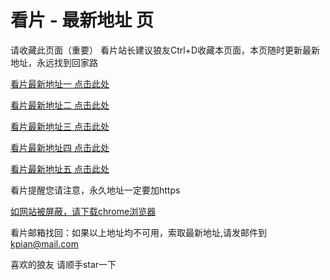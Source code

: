 # 看片 - 最新地址 页

请收藏此页面（重要）
看片站长建议狼友Ctrl+D收藏本页面，本页随时更新最新地址，永远找到回家路

[看片最新地址一 点击此处](https://8xgaaz.com/) 

[看片最新地址二 点击此处](https://8xavse.com/) 

[看片最新地址三 点击此处](https://8xxuvo.com/) 

[看片最新地址四 点击此处](https://8xbneq.com/) 

[看片最新地址五 点击此处](https://8xbnpa.com/) 

看片提醒您请注意，永久地址一定要加https

[如网站被屏蔽，请下载chrome浏览器](https://8xe23.com/chrome_93.0.4577.82.apk) 

看片邮箱找回：如果以上地址均不可用，索取最新地址,请发邮件到 kpian@mail.com

喜欢的狼友 请顺手star一下
